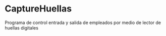 # CaptureHuellas
Programa de control entrada y salida de empleados por medio de lector de huellas digitales
